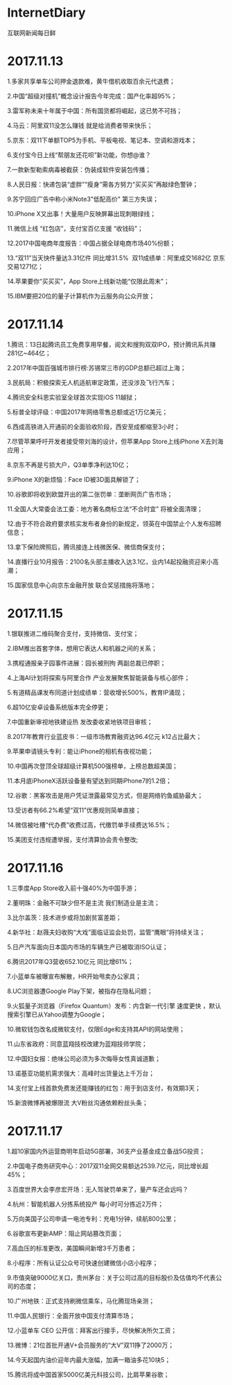 # InternetDiary
互联网新闻每日鲜


# 2017.11.13

1.多家共享单车公司押金退款难，黄牛借机收取百余元代退费；

2.中国“超级对撞机”概念设计报告今年完成：国产化率超95%；

3.雷军称未来十年属于中国：所有国货都将崛起，这已势不可挡；

4.马云：阿里双11没怎么赚钱 就是给消费者带来快乐；

5.京东：双11下单额TOP5为手机、平板电视、笔记本、空调和游戏本；

6.支付宝今日上线“帮朋友还花呗”新功能，你想@谁？

7.一款新型勒索病毒被截获：伪装成软件安装包传播；

8.人民日报：快递包装“虚胖”“瘦身”需各方努力“买买买”再敲绿色警钟；

9.苏宁回应广告中称小米Note3"低配高价" 第三方失误；

10.iPhone X又出事！大量用户反映屏幕出现刺眼绿线；

11.微信上线 “红包店”，支付宝百亿支援 “收钱码”；

12.2017中国电商年度报告：中国占据全球电商市场40%份额；

13.“双11”当天快件量达3.31亿件 同比增31.5%  双11成绩单：阿里成交1682亿 京东交易1271亿；

14.苹果要你“买买买”，App Store上线新功能“仅限此周末”；

15.IBM要把20位的量子计算机作为云服务向公众开放；


# 2017.11.14
1.腾讯：13日起腾讯员工免费享用早餐，阅文和搜狗双双IPO，预计腾讯系共赚281亿~464亿；

2.2017年中国百强城市排行榜:苏锡常三市的GDP总额已超过上海；

3.民航局：积极探索无人机适航审定政策，还没涉及飞行汽车；

4.腾讯安全科恩实验室全球首次实现iOS 11越狱；

5.标普全球评级：中国2017年网络零售总额或近1万亿美元；

6.西成高铁进入开通前的全面验收阶段，西安至成都缩至3小时；

7.尽管苹果呼吁开发者接受带刘海的设计，但苹果App Store上线iPhone X去刘海应用；

8.京东不再是亏损大户，Q3单季净利达10亿；

9.iPhone X的新烦恼：Face ID被3D面具解锁了；

10.谷歌即将收到欧盟开出的第二张罚单：垄断网页广告市场；

11.全国人大常委会法工委：地方著名商标立法“不合时宜” 将被全面清理；

12.由于不符合政府要求核实发布者身份的新规定，领英在中国禁止个人发布招聘信息；

13.拿下保险牌照后，腾讯接连上线微医保、微信商保支付；

14.直播行业10月报告：2100名头部主播收入达3.1亿，业内14起投融资迎来小高潮；

15.国家信息中心向京东金融开放 联合奖惩措施将落地；


# 2017.11.15
1.银联推进二维码聚合支付，支持微信、支付宝；

2.IBM推出首套字体，想用它表达人和机器之间的关系；

3.携程通报亲子园事件进展：园长被刑拘 两副总裁已停职；

4.上海AI计划将探索与阿里合作 产业发展聚焦智能装备与核心部件；

5.有道精品课发布同道计划成绩单：营收增长500%，教育IP涌现；

6.超10亿安卓设备系统版本完全停更；

7.中国重新审视地铁建设热 发改委收紧地铁项目审核；

8.2017年教育行业蓝皮书：一级市场教育融资达96.4亿元 k12占比最大；

9.苹果申请镜头专利：能让iPhone的相机有夜视功能；

10.中国再次登顶全球超级计算机500强榜单，上榜总数超美国；

11.本月底iPhoneX活跃设备量有望达到同期iPhone7的1.2倍；

12.谷歌：黑客攻击是用户凭证泄露最常见方式，但是网络钓鱼威胁最大；

13.受访者有66.2%希望“双11”优惠规则简单直接；

14.微信被吐槽“代办费”收费过高，代缴罚单手续费达16.5%；

15.美团支付违规遭举报，支付清算协会责令整改;



# 2017.11.16
1.三季度App Store收入前十强40%为中国手游；

2.董明珠：金融不可缺少但不是主流 我们制造业是主流；

3.比尔盖茨：技术进步或将加剧贫富差距；

4.新华社：赵薇夫妇收购“大戏”面临证监会处罚，监管“鹰眼”将持续关注；

5.日产汽车面向日本国内市场的车辆生产已被取消ISO认证；

6.腾讯2017年Q3营收652.10亿元 同比增61%；

7.小蓝单车被曝宣布解散，HR开始甩卖办公家具；

8.UC浏览器遭Google Play下架，被指存在隐私问题；

9.火狐量子浏览器（Firefox Quantum）发布：内含新一代引擎 速度更快
，默认搜索引擎已从Yahoo调整为Google；

10.微软钱包改名成微软支付，仅限Edge和支持其API的网站使用；

11.山东省政府：同意蓝翔技校改建为蓝翔技师学院；

12.中国妇女报：绝味公司必须为多次侮辱女性真诚道歉；

13.诺基亚功能机需求强大：高峰时出货量达上千万台；

14.支付宝上线首款免费发还能赚钱的红包：用于到店支付，有效期3天；

15.新浪微博再被爆限流 大V粉丝沟通依赖粉丝头条；


# 2017.11.17
1.超10家国内外运营商明年启动5G部署，36支产业基金成立备战5G投资；

2.中国电子商务研究中心：2017双11全网交易额达2539.7亿元，同比增长超45%；

3.百度世界大会李彦宏开场：无人驾驶罚单来了，量产车还会远吗？

4.杭州：智能机器人分拣系统投产 每小时可分拣近2万件；

5.万向美国子公司申请一电池专利：充电1分钟，续航800公里；

6.谷歌宣布更新AMP：阻止网站篡改页面；

7.高血压的标准更改，美国瞬间新增3千万患者；

8.小程序：所有认证公众号可快速创建微信小店小程序；

9.市值突破9000亿关口，贵州茅台：关于公司过高的目标股价及估值均不代表公司的态度；

10.广州地铁：正式支持刷微信乘车，马化腾现场亲测；

11.中国人民银行：全面开放中国支付清算市场；

12.小蓝单车 CEO 公开信：拜客出行接手，尽快解决所欠工资；

13.微博：21位首批开通V+会员服务的“大V”双11挣了2000万；

14.今天起国内油价迎年内最大涨幅，加满一箱油多花10块5；

15.腾讯将成中国首家5000亿美元科技公司，比肩苹果谷歌；

